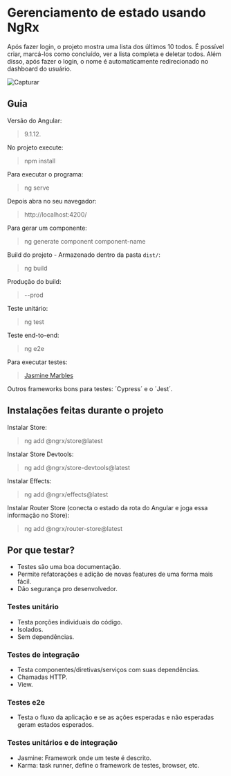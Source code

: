 # Gerenciamento de estado usando NgRx
Após fazer login, o projeto mostra uma lista dos últimos 10 todos. É possível criar, marcá-los como concluído, ver a lista completa e deletar todos. Além disso, após fazer o login, o nome é automaticamente redirecionado no dashboard do usuário.

![Capturar](https://user-images.githubusercontent.com/72028645/127741728-a35ac92c-f271-491d-94c4-6ce1d0dd611c.PNG)

## Guia
Versão do Angular:
>9.1.12.

No projeto execute:
>npm install

Para executar o programa:
>ng serve

Depois abra no seu navegador:
>http://localhost:4200/

Para gerar um componente:
>ng generate component component-name

Build do projeto - Armazenado dentro da pasta `dist/`:
>ng build

Produção do build:
>--prod

Teste unitário:
>ng test 

Teste end-to-end:
>ng e2e 

Para executar testes:
><a href="https://www.npmjs.com/package/jasmine-marbles">Jasmine Marbles</a>

Outros frameworks bons para testes: ´Cypress´ e o ´Jest´.

## Instalações feitas durante o projeto 
Instalar Store:
>ng add @ngrx/store@latest 

Instalar Store Devtools:
>ng add @ngrx/store-devtools@latest

Instalar Effects:
>ng add @ngrx/effects@latest

Instalar Router Store (conecta o estado da rota do Angular e joga essa informação no Store):
>ng add @ngrx/router-store@latest

## Por que testar?
- Testes são uma boa documentação.
- Permite refatorações e adição de novas features de uma forma mais fácil.
- Dão segurança pro desenvolvedor. 

### Testes unitário
- Testa porções individuais do código.
- Isolados.
- Sem dependências.

### Testes de integração
- Testa componentes/diretivas/serviços com suas dependências.
- Chamadas HTTP.
- View.

### Testes e2e
- Testa o fluxo da aplicação e se as ações esperadas e não esperadas geram estados esperados.

### Testes unitários e de integração 
- Jasmine: Framework onde um teste é descrito.
- Karma: task runner, define o framework de testes, browser, etc.
